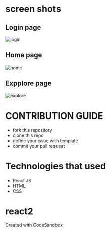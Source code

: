# screen shots
## Login page
![login](https://user-images.githubusercontent.com/88324231/139297843-73601dea-0437-436e-ab92-c7be05a6a6cd.jpg)
## Home page
![home](https://user-images.githubusercontent.com/88324231/139297717-3cc171b7-3b60-47cf-8a28-c7ac13a0a387.jpg)
## Expplore page
![explore](https://user-images.githubusercontent.com/88324231/139297529-653880b7-05e8-49eb-ab3a-b62414fcec73.jpg)
# CONTRIBUTION GUIDE
- fork this repository
- clone this repo
- define your issue with template
- commit your pull requeat

# Technologies that used
- React JS
- HTML
- CSS
# react2
Created with CodeSandbox
